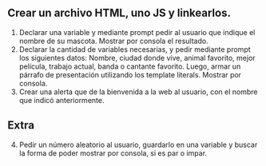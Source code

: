 ## Crear un archivo HTML, uno JS y linkearlos.

1) Declarar una variable y mediante prompt pedir al usuario que indique el nombre de su mascota. Mostrar por consola el resultado.
2) Declarar la cantidad de variables necesarias, y pedir mediante prompt los siguientes datos: Nombre, ciudad donde vive, animal favorito, mejor película, trabajo actual, banda o cantante favorito. Luego, armar un párrafo de presentación utilizando los template literals. Mostrar por consola.
3) Crear una alerta que de la bienvenida a la web al usuario, con el nombre que indicó anteriormente.

## Extra
4) Pedir un número aleatorio al usuario, guardarlo en una variable y buscar la forma de poder mostrar por consola, si es par o impar.